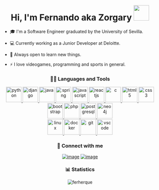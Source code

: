 <h1 align="center">Hi, I'm Fernando aka Zorgary <img height="50" src="https://cdn3.emoji.gg/emojis/8441-peepohey.gif"></h1>
	
- 🎓 I'm a Software Engineer graduated by the University of Sevilla.

- 💻 Currently working as a Junior Developer at Deloitte.

- 🔭 Always open to learn new things.

- ⚡ I love videogames, programming and sports in general.

<h3 align="center">👨‍💻 Languages and Tools</h3>

<p align="center"> 
  <a href="https://www.python.org" target="_blank">
    <img src="https://cdn.jsdelivr.net/gh/devicons/devicon/icons/python/python-original.svg" alt="python" width="50" height="50" />
  </a>
  <a href="https://www.djangoproject.com/" target="_blank">
    <img src="https://cdn.jsdelivr.net/gh/devicons/devicon/icons/django/django-plain.svg" alt="django" width="50" height="50" />
  </a>
  <a href="https://www.oracle.com/java/" target="_blank">
    <img src="https://cdn.jsdelivr.net/gh/devicons/devicon/icons/java/java-original.svg" alt="java" width="50" height="50" />
  </a>
  <a href="https://spring.io/" target="_blank">
    <img src="https://cdn.jsdelivr.net/gh/devicons/devicon/icons/spring/spring-original.svg" alt="spring" width="50" height="50" />
  </a>
  <a href="https://developer.mozilla.org/docs/Web/JavaScript" target="_blank">
    <img src="https://cdn.jsdelivr.net/gh/devicons/devicon/icons/javascript/javascript-original.svg" alt="javascript" width="50" height="50" />
  </a>
  <a href="https://reactjs.org/" target="_blank">
    <img src="https://cdn.jsdelivr.net/gh/devicons/devicon/icons/react/react-original.svg" alt="reactjs" width="50" height="50" />
  </a>
  <a href="https://www.w3schools.com/c/" target="_blank">
    <img src="https://cdn.jsdelivr.net/gh/devicons/devicon/icons/c/c-original.svg" alt="c" width="50" height="50" />
  </a>
  <a href="https://www.w3schools.com/html/" target="_blank">
    <img src="https://cdn.jsdelivr.net/gh/devicons/devicon/icons/html5/html5-original.svg" alt="html5" width="50" height="50" />
  </a>
  <a href="https://developer.mozilla.org/docs/Web/CSS" target="_blank">
    <img src="https://cdn.jsdelivr.net/gh/devicons/devicon/icons/css3/css3-original.svg" alt="css3" width="50" height="50" />
  </a>
  <a href="https://getbootstrap.com/" target="_blank">
    <img src="https://cdn.jsdelivr.net/gh/devicons/devicon/icons/bootstrap/bootstrap-original.svg" alt="bootstrap" width="50" height="50" />
  </a>
  <a href="https://www.php.net/" target="_blank">
    <img src="https://cdn.jsdelivr.net/gh/devicons/devicon/icons/php/php-original.svg" alt="php" width="50" height="50" />
  </a>
  <a href="https://www.postgresql.org/" target="_blank">
    <img src="https://cdn.jsdelivr.net/gh/devicons/devicon/icons/postgresql/postgresql-original.svg" alt="postgresql" width="50" height="50" />
  </a>
  <a href="https://neo4j.com/" target="_blank">
    <img src="https://cdn.jsdelivr.net/gh/devicons/devicon/icons/neo4j/neo4j-original.svg" alt="neo4j" width="50" height="50" />
  </a>
  <br>
  <a href="https://www.linux.org/" target="_blank">
    <img src="https://cdn.jsdelivr.net/gh/devicons/devicon/icons/linux/linux-original.svg" alt="linux" width="50" height="50" />
  </a>
  <a href="https://www.docker.com/" target="_blank">
    <img src="https://cdn.jsdelivr.net/gh/devicons/devicon/icons/docker/docker-original.svg" alt="docker" width="50" height="50" />
  </a>
  <a href="https://git-scm.com/" target="_blank">
    <img src="https://cdn.jsdelivr.net/gh/devicons/devicon/icons/git/git-original.svg" alt="git" width="50" height="50" />
  </a>
  <a href="https://code.visualstudio.com/" target="_blank">
    <img src="https://cdn.jsdelivr.net/gh/devicons/devicon/icons/vscode/vscode-original.svg" alt="vscode" width="50" height="50" />
  </a>
</p>

<h3 align="center">📩 Connect with me</h3>
<div align="center">

[![image](https://img.shields.io/badge/LinkedIn-0077B5?style=for-the-badge&logo=linkedin&logoColor=white)](https://www.linkedin.com/in/ferherque/)
[![image](https://img.shields.io/badge/Gmail-D14836?style=for-the-badge&logo=gmail&logoColor=white)](mailto:fernandohq23@gmail.com)
  
<h3 align="center">📊 Statistics</h3>

<img src="https://github-readme-stats.vercel.app/api?username=zorgary&show_icons=true&theme=dracula" alt="ferherque" />
	
</div>
